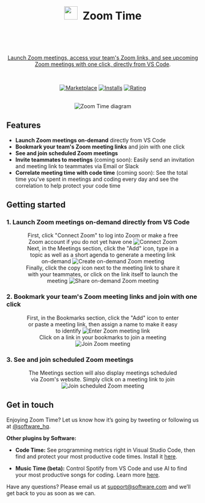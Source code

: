 <br />

<h1 align="center">
  <img src="https://swdc-zoomtime.s3-us-west-1.amazonaws.com/zoomtime.png" width="35px" style="margin: 0 7px -2px 0"/>
  Zoom Time
  <br />
  &nbsp
</h1>

<br />

<p align="center"><a href="https://marketplace.visualstudio.com/items?itemName=softwaredotcom.zoom-time">Launch Zoom meetings, access your team's Zoom links, and see upcoming Zoom meetings with one click, directly from VS Code</a>.
</p>

<br />

<p align="center">
  <a href="https://marketplace.visualstudio.com/items?itemName=softwaredotcom.zoom-time">
    <img alt="Marketplace" src="https://vsmarketplacebadge.apphb.com/version-short/softwaredotcom.zoom-time.svg"></a>
  <a href="https://marketplace.visualstudio.com/items?itemName=softwaredotcom.zoom-time">
    <img alt="Installs" src="https://vsmarketplacebadge.apphb.com/installs-short/softwaredotcom.zoom-time.svg"></a>
  <a href="https://marketplace.visualstudio.com/items?itemName=softwaredotcom.zoom-time">
    <img alt="Rating" src="https://vsmarketplacebadge.apphb.com/rating-short/softwaredotcom.zoom-time.svg"></a>
</p>



<br />

<p align="center" style="margin: 0 0">
  <img src="https://swdc-zoomtime.s3-us-west-1.amazonaws.com/zoom-time-diagram.png" alt="Zoom Time diagram" />
</p>

## Features

- **Launch Zoom meetings on-demand** directly from VS Code
- **Bookmark your team's Zoom meeting links** and join with one click
- **See and join scheduled Zoom meetings**
- **Invite teammates to meetings** (coming soon): Easily send an invitation and meeting link to teammates via Email or Slack
- **Correlate meeting time with code time** (coming soon): See the total time you've spent in meetings and coding every day and see the correlation to help protect your code time

## Getting started

### **1. Launch Zoom meetings on-demand directly from VS Code**

<p align="center" style="margin: 0 10%">
  First, click "Connect Zoom" to log into Zoom or make a free Zoom account if you do not yet have one 
  <img src="https://swdc-zoomtime.s3-us-west-1.amazonaws.com/1-connect-zoom.png" alt="Connect Zoom" />
</p>

<p align="center" style="margin: 0 10%">
  Next, in the Meetings section, click the "Add" icon, type in a topic as well as a short agenda to generate a meeting link on-demand
  <img src="https://swdc-zoomtime.s3-us-west-1.amazonaws.com/2-create-meeting.png" alt="Create on-demand Zoom meeting" />
</p>

<p align="center" style="margin: 0 10%">
  Finally, click the copy icon next to the meeting link to share it with your teammates, or click on the link itself to launch the meeting
  <img src="https://swdc-zoomtime.s3-us-west-1.amazonaws.com/3-share-meeting.png" alt="Share on-demand Zoom meeting" />
</p>

### **2. Bookmark your team's Zoom meeting links and join with one click**

<p align="center" style="margin: 0 10%">
  First, in the Bookmarks section, click the "Add" icon to enter or paste a meeting link, then assign a name to make it easy to identify
  <img src="https://swdc-zoomtime.s3-us-west-1.amazonaws.com/5-enter-bookmark.png" alt="Enter Zoom meeting link" />
</p>

<p align="center" style="margin: 0 10%">
  Click on a link in your bookmarks to join a meeting
  <img src="https://swdc-zoomtime.s3-us-west-1.amazonaws.com/7-join-bookmark.png" alt="Join Zoom meeting" />
</p>

### **3. See and join scheduled Zoom meetings**

<p align="center" style="margin: 0 10%">
  The Meetings section will also display meetings scheduled via Zoom's website. Simply click on a meeting link to join
  <img src="https://swdc-zoomtime.s3-us-west-1.amazonaws.com/4-join-meeting.png" alt="Join scheduled Zoom meeting" />
</p>

## Get in touch

Enjoying Zoom Time? Let us know how it’s going by tweeting or following us at [@software_hq](https://twitter.com/software_hq).

**Other plugins by Software:**

- **Code Time:** See programming metrics right in Visual Studio Code, then find and protect your most productive code times. Install it [here](https://marketplace.visualstudio.com/items?itemName=softwaredotcom.swdc-vscode).

- **Music Time (beta):** Control Spotify from VS Code and use AI to find your most productive songs for coding. Learn more [here](https://marketplace.visualstudio.com/items?itemName=softwaredotcom.music-time).

Have any questions? Please email us at [support@software.com](mailto:support@software.com) and we’ll get back to you as soon as we can.